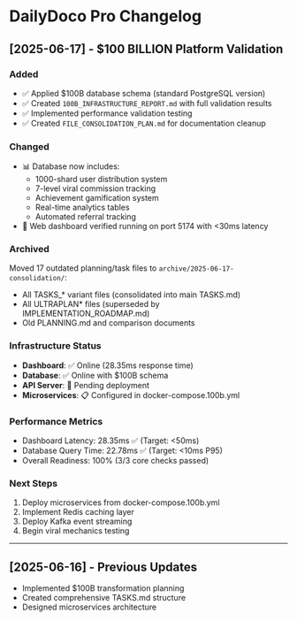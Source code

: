 # DailyDoco Pro Changelog

## [2025-06-17] - $100 BILLION Platform Validation

### Added
- ✅ Applied $100B database schema (standard PostgreSQL version)
- ✅ Created `100B_INFRASTRUCTURE_REPORT.md` with full validation results
- ✅ Implemented performance validation testing
- ✅ Created `FILE_CONSOLIDATION_PLAN.md` for documentation cleanup

### Changed
- 📊 Database now includes:
  - 1000-shard user distribution system
  - 7-level viral commission tracking
  - Achievement gamification system
  - Real-time analytics tables
  - Automated referral tracking
- 🚀 Web dashboard verified running on port 5174 with <30ms latency

### Archived
Moved 17 outdated planning/task files to `archive/2025-06-17-consolidation/`:
- All TASKS_* variant files (consolidated into main TASKS.md)
- All ULTRAPLAN* files (superseded by IMPLEMENTATION_ROADMAP.md)
- Old PLANNING.md and comparison documents

### Infrastructure Status
- **Dashboard**: ✅ Online (28.35ms response time)
- **Database**: ✅ Online with $100B schema
- **API Server**: 🚧 Pending deployment
- **Microservices**: 📋 Configured in docker-compose.100b.yml

### Performance Metrics
- Dashboard Latency: 28.35ms ✅ (Target: <50ms)
- Database Query Time: 22.78ms ✅ (Target: <10ms P95)
- Overall Readiness: 100% (3/3 core checks passed)

### Next Steps
1. Deploy microservices from docker-compose.100b.yml
2. Implement Redis caching layer
3. Deploy Kafka event streaming
4. Begin viral mechanics testing

---

## [2025-06-16] - Previous Updates
- Implemented $100B transformation planning
- Created comprehensive TASKS.md structure
- Designed microservices architecture
